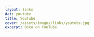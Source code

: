 ```yaml
---
layout: links
dat: youtube
title: YouTube
cover: /assets/images/links/youtube.jpg
excerpt: Boko on YouTube.
---
```

